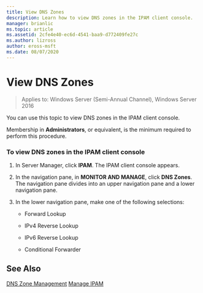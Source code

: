 ```yaml
---
title: View DNS Zones
description: Learn how to view DNS zones in the IPAM client console.
manager: brianlic
ms.topic: article
ms.assetid: 2cfe4e40-ec6d-4541-baa9-d772409fe27c
ms.author: lizross
author: eross-msft
ms.date: 08/07/2020
---
```

# View DNS Zones

>Applies to: Windows Server (Semi-Annual Channel), Windows Server 2016

You can use this topic to view DNS zones in the IPAM client console.

Membership in **Administrators**, or equivalent, is the minimum required to perform this procedure.

### To view DNS zones in the IPAM client console

1.  In Server Manager, click  **IPAM**. The IPAM client console appears.

2.  In the navigation pane, in **MONITOR AND MANAGE**, click **DNS Zones**.  The navigation pane divides into an upper navigation pane and a lower navigation pane.

3.  In the lower navigation pane, make one of the following selections:

    -   Forward Lookup

    -   IPv4 Reverse Lookup

    -   IPv6 Reverse Lookup

    -   Conditional Forwarder

## See Also
[DNS Zone Management](DNS-Zone-Management.md)
[Manage IPAM](Manage-IPAM.md)




